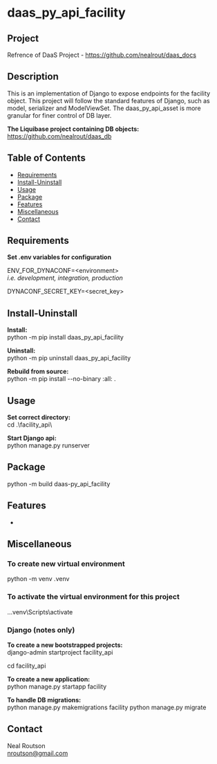 # daas_py_api_facility
## Project

Refrence of DaaS Project - https://github.com/nealrout/daas_docs

## Description

This is an implementation of Django to expose endpoints for the facility object.  This project will follow the standard
features of Django, such as model, serializer and ModelViewSet.  The daas_py_api_asset is more granular for finer
control of DB layer.

__The Liquibase project containing DB objects:__  
https://github.com/nealrout/daas_db


## Table of Contents

- [Requirements](#requirements)
- [Install-Uninstall](#install-uninstall)
- [Usage](#usage)
- [Package](#package)
- [Features](#features)
- [Miscellaneous](#miscellaneous)
- [Contact](#contact)

## Requirements
__Set .env variables for configuration__  

ENV_FOR_DYNACONF=\<environment\>  
_i.e. development, integration, production_  

DYNACONF_SECRET_KEY=\<secret_key\>

## Install-Uninstall
__Install:__  
python -m pip install daas_py_api_facility

__Uninstall:__  
python -m pip uninstall daas_py_api_facility

__Rebuild from source:__  
python -m pip install --no-binary :all: .

## Usage
__Set correct directory:__  
cd .\facility_api\  

__Start Django api:__  
python manage.py runserver

## Package
python -m build daas-py_api_facility

## Features
-

## Miscellaneous

### To create new virtual environment  
python -m venv .venv

### To activate the virtual environment for this project
..\.venv\Scripts\activate

### Django (notes only)
__To create a new bootstrapped projects:__  
django-admin startproject facility_api

cd facility_api  

__To create a new application:__  
python manage.py startapp facility

__To handle DB migrations:__  
python manage.py makemigrations facility
python manage.py migrate

## Contact
Neal Routson  
nroutson@gmail.com
